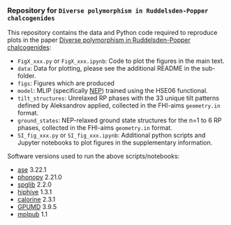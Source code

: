 ### Repository for `Diverse polymorphism in Ruddelsden-Popper chalcogenides`

This repository contains the data and Python code required to reproduce plots in the paper [Diverse polymorphism in Ruddelsden-Popper chalcogenides]():

 - `FigX_xxx.py` or `FigX_xxx.ipynb`: Code to plot the figures in the main text.
 - `data`: Data for plotting, please see the additional README in the sub-folder.
 - `figs`: Figures which are produced
 - `model`: MLIP (specifically [NEP](https://gpumd.org/index.html)) trained using the HSE06 functional.
 - `tilt_structures`: Unrelaxed RP phases with the 33 unique tilt patterns defined by Aleksandrov applied, collected in the FHI-aims `geometry.in` format.
 - `ground_states`: NEP-relaxed ground state structures for the n=1 to 6 RP phases, collected in the FHI-aims `geometry.in` format.
 - `SI_fig_xxx.py` or `SI_fig_xxx.ipynb`: Additional python scripts and Jupyter notebooks to plot figures in the supplementary information.

Software versions used to run the above scripts/notebooks:

- [ase](https://wiki.fysik.dtu.dk/ase/)       3.22.1
- [phonopy](https://phonopy.github.io/phonopy)   2.21.0
- [spglib](https://spglib.readthedocs.io/en/stable/)    2.2.0
- [hiphive](https://hiphive.materialsmodeling.org/)   1.3.1
- [calorine](https://calorine.materialsmodeling.org/)  2.3.1
- [GPUMD](https://gpumd.org/)     3.9.5
- [mplpub](https://gitlab.com/materials-modeling/mplpub) 1.1


